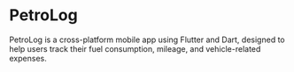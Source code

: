 # PetroLog
PetroLog is a cross-platform mobile app using Flutter and Dart, designed to help users track their fuel consumption, mileage, and vehicle-related expenses.
